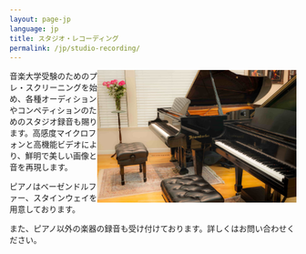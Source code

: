 ```yaml
---
layout: page-jp
language: jp
title: スタジオ・レコーディング	
permalink: /jp/studio-recording/
---
```


<img class="float-right" src="/img/house-pianos-3.jpg" alt="" width="350px" style="float:right;">

音楽大学受験のためのプレ・スクリーニングを始め、各種オーディションやコンペティションのためのスタジオ録音も賜ります。高感度マイクロフォンと高機能ビデオにより、鮮明で美しい画像と音を再現します。

ピアノはベーゼンドルファー、スタインウェイを用意しております。

また、ピアノ以外の楽器の録音も受け付けております。詳しくはお問い合わせください。
